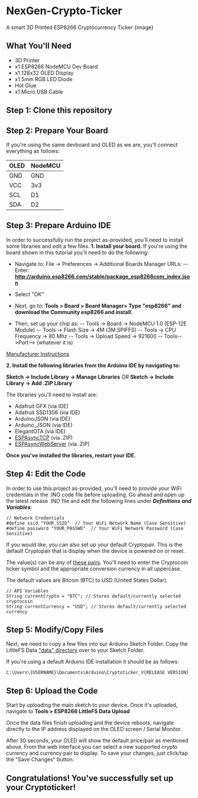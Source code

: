 
# NexGen-Crypto-Ticker
A smart 3D Printed ESP8266 Cryptocurrency Ticker
{image}

## What You'll Need

 - 3D Printer
 - x1 ESP8266 NodeMCU Dev Board
 - x1 128x32 OLED Display
 - x1 5mm RGB LED Diode
 - Hot Glue
 - x1 Micro USB Cable

## Step 1: Clone this repository

## Step 2: Prepare Your Board
If you're using the same devboard and OLED as we are, you'll connect everything as follows:

|OLED|NodeMCU|
|--|--|
|GND|GND|
|VCC|3v3 |
|SCL|D1 |
|SDA|D2 |

## Step 3: Prepare Arduino IDE
In order to successfully run the project as-provided, you'll need to install some libraries and edit a few files.
**1. Install your board.**
If you're using the board shown in this tutorial you'll need to do the following:

 - Navigate to: File -> Preferences -> Additional Boards Manager URLs:
 -- Enter: **http://arduino.esp8266.com/stable/package_esp8266com_index.json**
 - Select "OK"

- Next, go to: **Tools > Board > Board Manager> Type "esp8266" and download the Community esp8266 and install.**

- Then, set up your chip as:
-- Tools -> Board -> NodeMCU 1.0 (ESP-12E Module)
-- Tools -> Flash Size -> 4M (3M SPIFFS)
-- Tools -> CPU Frequency -> 80 Mhz
-- Tools -> Upload Speed -> 921600
-- Tools-->Port--> (whatever it is)

[Manufacturer Instructions](http://www.hiletgo.com/ProductDetail/1906570.html)

**2. Install the following libraries from the Arduino IDE by navigating to:**

**Sketch -> Include Library -> Manage Libraries** *OR* **Sketch -> Include Library -> Add .ZIP Library**

The libraries you'll need to install are:
 - Adafruit GFX (via IDE)
 - Adafruit SSD1306 (via IDE)
 - ArduinoJSON (via IDE)
 - Arduino_JSON (via IDE)
 - ElegantOTA (via IDE)
 - [ESPAsyncTCP](https://github.com/me-no-dev/ESPAsyncTCP) (via .ZIP)
 - [ESPAsyncWebServer](https://github.com/me-no-dev/ESPAsyncWebServer) (via .ZIP)

**Once you've installed the libraries, restart your IDE.**

## Step 4: Edit the Code
In order to use this project as-provided, you'll need to provide your WiFi credentials in the .INO code file before uploading. Go ahead and open up the latest release .INO file and edit the following lines under ***Definitions and Variables***:

    // Network Credentials
    #define ssid "YOUR_SSID"  // Your WiFi Network Name (Case Sensitive)
    #define password "YOUR_PASSWD"  // Your WiFi Network Password (Case Sensitive)

If you would like, you can also set up your default Cryptopair.  This is the default Cryptopair that is display when the device is powered on or reset.

The value(s) can be any of [these pairs](https://api.gemini.com/v1/symbols).
You'll need to enter the Cryptocoin ticker symbol and the appropriate conversion currency in all uppercase.

The default values are Bitcoin (BTC) to USD (United States Dollar).

    // API Variables
    String currentCrypto = "BTC"; // Stores default/currently selected cryptocoin
    String currentCurrency = "USD"; // Stores default/currently selected currency

## Step 5: Modify/Copy Files
Next, we need to copy a few files into our Arduino Sketch Folder.
Copy the LittleFS Data ["data" directory](https://github.com/NexGen-Digital-Solutions/NexGen-Crypto-Ticker/tree/main/LittleFS%20Data) over to your Sketch Folder.

If you're using a default Arduino IDE installation it should be as follows:

    C:\Users\{USERNAME}\Documents\Arduino\Cryptoticker_V{RELEASE VERSION}

## Step 6: Upload the Code
Start by uploading the main sketch to your device.
Once it's uploaded, navigate to **Tools > ESP8266 LittleFS Data Upload**

Once the data files finish uploading and the device reboots, navigate directly to the IP address displayed on the OLED screen / Serial Monitor.

After 30 seconds, your OLED will show the default price/pair as mentioned above.
From the web interface you can select a new supported crypto currency and currency pair to display.
To save your changes, just click/tap the "Save Changes" button.

## Congratulations! You've successfully set up your Cryptoticker!
